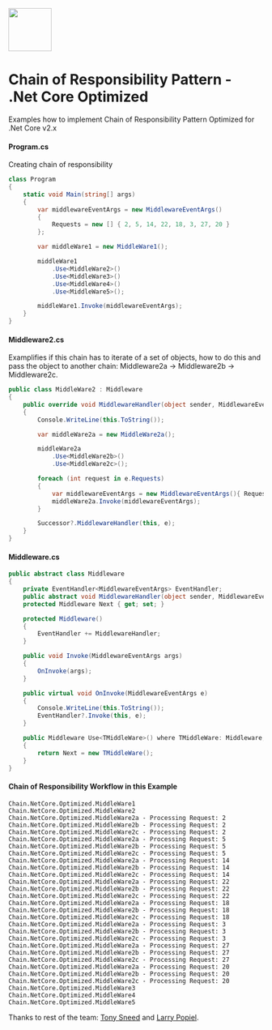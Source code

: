 <img src="https://user-images.githubusercontent.com/4691404/38285238-ed284f68-3784-11e8-8ab6-d94d51745b9e.png" width="85" /><h1>Chain of Responsibility Pattern - .Net Core Optimized</h1>

Examples how to implement Chain of Responsibility Pattern Optimized for .Net Core v2.x

#### Program.cs

Creating chain of responsibility

```csharp
class Program
{
    static void Main(string[] args)
    {
        var middlewareEventArgs = new MiddlewareEventArgs()
        {
            Requests = new [] { 2, 5, 14, 22, 18, 3, 27, 20 }
        };

        var middleWare1 = new MiddleWare1();

        middleWare1
            .Use<MiddleWare2>()
            .Use<MiddleWare3>()
            .Use<MiddleWare4>()
            .Use<MiddleWare5>();

        middleWare1.Invoke(middlewareEventArgs);
    }
}
```

#### Middleware2.cs

Examplifies if this chain has to iterate of a set of objects, how to do this and pass the object to another chain: Middleware2a -> Middleware2b -> Middleware2c.

```csharp
public class MiddleWare2 : Middleware
{
    public override void MiddlewareHandler(object sender, MiddlewareEventArgs e)
    {
        Console.WriteLine(this.ToString());

        var middleWare2a = new MiddleWare2a();

        middleWare2a
            .Use<MiddleWare2b>()
            .Use<MiddleWare2c>();

        foreach (int request in e.Requests)
        {
            var middlewareEventArgs = new MiddlewareEventArgs(){ Request = request };
            middleWare2a.Invoke(middlewareEventArgs);
        }

        Successor?.MiddlewareHandler(this, e);
    }
}
```

#### Middleware.cs

```csharp
public abstract class Middleware
{
    private EventHandler<MiddlewareEventArgs> EventHandler;
    public abstract void MiddlewareHandler(object sender, MiddlewareEventArgs e);
    protected Middleware Next { get; set; }

    protected Middleware()
    {
        EventHandler += MiddlewareHandler;
    }

    public void Invoke(MiddlewareEventArgs args)
    {
        OnInvoke(args);
    }

    public virtual void OnInvoke(MiddlewareEventArgs e)
    {
        Console.WriteLine(this.ToString());
        EventHandler?.Invoke(this, e);
    }

    public Middleware Use<TMiddleWare>() where TMiddleWare: Middleware, new ()
    {
        return Next = new TMiddleWare();
    }
}
```

#### Chain of Responsibility Workflow in this Example
```
Chain.NetCore.Optimized.MiddleWare1
Chain.NetCore.Optimized.MiddleWare2
Chain.NetCore.Optimized.MiddleWare2a - Processing Request: 2
Chain.NetCore.Optimized.MiddleWare2b - Processing Request: 2
Chain.NetCore.Optimized.MiddleWare2c - Processing Request: 2
Chain.NetCore.Optimized.MiddleWare2a - Processing Request: 5
Chain.NetCore.Optimized.MiddleWare2b - Processing Request: 5
Chain.NetCore.Optimized.MiddleWare2c - Processing Request: 5
Chain.NetCore.Optimized.MiddleWare2a - Processing Request: 14
Chain.NetCore.Optimized.MiddleWare2b - Processing Request: 14
Chain.NetCore.Optimized.MiddleWare2c - Processing Request: 14
Chain.NetCore.Optimized.MiddleWare2a - Processing Request: 22
Chain.NetCore.Optimized.MiddleWare2b - Processing Request: 22
Chain.NetCore.Optimized.MiddleWare2c - Processing Request: 22
Chain.NetCore.Optimized.MiddleWare2a - Processing Request: 18
Chain.NetCore.Optimized.MiddleWare2b - Processing Request: 18
Chain.NetCore.Optimized.MiddleWare2c - Processing Request: 18
Chain.NetCore.Optimized.MiddleWare2a - Processing Request: 3
Chain.NetCore.Optimized.MiddleWare2b - Processing Request: 3
Chain.NetCore.Optimized.MiddleWare2c - Processing Request: 3
Chain.NetCore.Optimized.MiddleWare2a - Processing Request: 27
Chain.NetCore.Optimized.MiddleWare2b - Processing Request: 27
Chain.NetCore.Optimized.MiddleWare2c - Processing Request: 27
Chain.NetCore.Optimized.MiddleWare2a - Processing Request: 20
Chain.NetCore.Optimized.MiddleWare2b - Processing Request: 20
Chain.NetCore.Optimized.MiddleWare2c - Processing Request: 20
Chain.NetCore.Optimized.MiddleWare3
Chain.NetCore.Optimized.MiddleWare4
Chain.NetCore.Optimized.MiddleWare5
```

Thanks to rest of the team: [Tony Sneed](https://github.com/tonysneed) and [Larry Popiel](https://github.com/LawzPopiel).
 